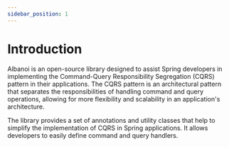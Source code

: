 ```yaml
---
sidebar_position: 1
---
```


# Introduction

Albanoi is an open-source library designed to assist Spring developers in implementing the Command-Query Responsibility Segregation (CQRS) pattern in their applications. The CQRS pattern is an architectural pattern that separates the responsibilities of handling command and query operations, allowing for more flexibility and scalability in an application's architecture.

The library provides a set of annotations and utility classes that help to simplify the implementation of CQRS in Spring applications. It allows developers to easily define command and query handlers.


